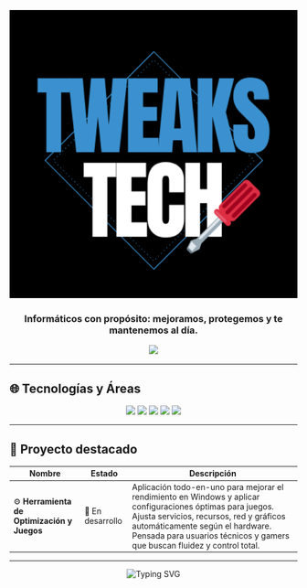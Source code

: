 <!-- GitHub README: Perfil técnico (versión con banners) -->

<p align="center">
  <img src="https://github.com/tweakstech/tweakstech/blob/main/9327466.png" alt="Banner TweaksTech Encabezado" width="600" />
</p>

<h3 align="center">Informáticos con propósito: mejoramos, protegemos y te mantenemos al día.</h3>

<p align="center">
  <img src="https://img.shields.io/badge/Informática-Avanzada-0A66C2?style=for-the-badge&logo=github&logoColor=white" />
</p>

---

## 🌐 Tecnologías y Áreas

<p align="center">
  <img src="https://img.shields.io/badge/Python-Automatización-306998?style=for-the-badge&logo=python&logoColor=white" />
  <img src="https://img.shields.io/badge/Javascript-Frontend-F7DF1E?style=for-the-badge&logo=javascript&logoColor=black" />
  <img src="https://img.shields.io/badge/Privacidad-Datos-E95420?style=for-the-badge&logo=keepassxc&logoColor=white" />
  <img src="https://img.shields.io/badge/Optimización-Rendimiento-FFA500?style=for-the-badge&logo=windows&logoColor=white" />
  <img src="https://img.shields.io/badge/Windows-Sistemas-0078D6?style=for-the-badge&logo=windows&logoColor=white" />
</p>

---

## 🧰 Proyecto destacado

| Nombre | Estado | Descripción |
|--------|--------|-------------|
| ⚙️ **Herramienta de Optimización y Juegos** | 🚧 En desarrollo | Aplicación todo-en-uno para mejorar el rendimiento en Windows y aplicar configuraciones óptimas para juegos. Ajusta servicios, recursos, red y gráficos automáticamente según el hardware. Pensada para usuarios técnicos y gamers que buscan fluidez y control total. |

---

<p align="center">
  <img src="https://readme-typing-svg.demolab.com?font=Fira+Code&size=22&pause=1000&color=00BFFF&center=true&vCenter=true&width=500&lines=Gracias+por+visitar+nuestro+GitHub!;Contenido+tech+de+calidad+y+optimizaciones+reales." alt="Typing SVG" />
</p>

